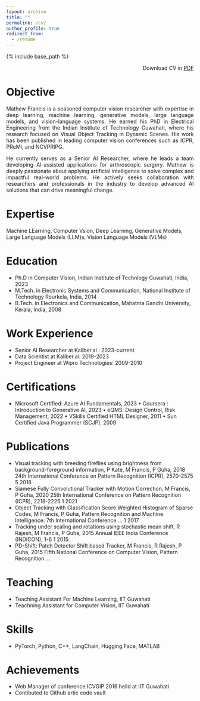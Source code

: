 ```yaml
---
layout: archive
title: ""
permalink: /cv/
author_profile: true
redirect_from:
  - /resume
---
```


{% include base_path %}
<p align="right">Download CV in <a href="files/cv.pdf">PDF</a></p>

Objective
======
<p style='text-align: justify;'> Mathew Francis is a seasoned computer vision researcher with expertise in deep learning, machine learning, generative models, large language models, and vision-language systems. He earned his PhD in Electrical Engineering from the Indian Institute of Technology Guwahati, where his research focused on Visual Object Tracking in Dynamic Scenes. His work has been published in leading computer vision conferences such as ICPR, PReMI, and NCVPRIPG.
</p>

<p style='text-align: justify;'>
He currently serves as a Senior AI Researcher, where he leads a team developing AI-assisted applications for arthroscopic surgery. Mathew is deeply passionate about applying artificial intelligence to solve complex and impactful real-world problems. He actively seeks collaboration with researchers and professionals in the industry to develop advanced AI solutions that can drive meaningful change.</p>

Expertise
========
Machine LEarning, Computer Vsion, Deep Learning, Generative Models, Large Language Models (LLM)s, Vision Language Models (VLMs)

Education
======
* Ph.D in Computer Vision, Indian Institute of Technlogy Guwahati, India, 2023
* M.Tech. in Electronic Systems and Communication, National Institute of Technology Rourkela, India, 2014
* B.Tech. in Electronics and Communication, Mahatma Gandhi University, Kerala, India, 2008


Work Experience
======
* Senior AI Researcher at Kaliber.ai : 2023-current
* Data Scientist at  Kaliber.ai: 2019-2023
* Project Engineer at Wipro Technologies: 2009-2010


  
Certifications
======
* Microsoft Certified: Azure AI Fundamentals, 2023
• Coursera : Introduction to Generative AI, 2023
• eQMS: Design Control, Risk Management, 2022
• VSkills Certified HTML Designer, 2011
• Sun Certified Java Programmer (SCJP), 2009


Publications
======
* Visual tracking with breeding fireflies using brightness from background-foreground information, P Kate, M Francis, P Guha, 2018 24th International Conference on Pattern Recognition (ICPR), 2570-2575	5	2018
* Siamese Fully Convolutional Tracker with Motion Correction, M Francis, P Guha, 2020 25th International Conference on Pattern Recognition (ICPR), 2218-2225	1	2021
* Object Tracking with Classification Score Weighted Histogram of Sparse Codes, M Francis, P Guha, Pattern Recognition and Machine Intelligence: 7th International Conference …	1	2017
* Tracking under scaling and rotations using stochastic mean shift, R Rajesh, M Francis, P Guha, 2015 Annual IEEE India Conference (INDICON), 1-6	1	2015
* PD-Shift: Patch Detector Shift based Tracker, M Francis, R Rajesh, P Guha, 2015 Fifth National Conference on Computer Vision, Pattern Recognition …
  
Teaching
======
* Teaching Assistant For Machine Learning, IIT Guwahati 
* Teachning Assistant for Computer Vision, IIT Guwahati 
  
Skills
======
* PyTorch, Python, C++, LangChain, Hugging Face, MATLAB

Achievements
======
* Web Manager of conference ICVGIP 2016 helld at IIT Guwahati
* Contibuted to Github artic code vault
